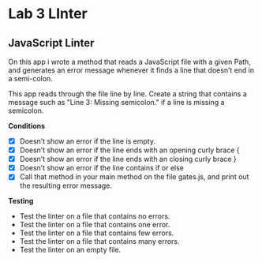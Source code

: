 # Lab 3 LInter

## JavaScript Linter

On this app i wrote a method that reads a JavaScript file with a given Path, and generates an error message whenever it finds a line that doesn’t end in a semi-colon.

This app reads through the file line by line. Create a string that contains a message such as "Line 3: Missing semicolon." if a line is missing a semicolon.

**Conditions**
-[x] Doesn’t show an error if the line is empty.
-[x] Doesn’t show an error if the line ends with an opening curly brace {
-[x] Doesn’t show an error if the line ends with an closing curly brace }
-[x] Doesn’t show an error if the line contains if or else
-[x] Call that method in your main method on the file gates.js, and print out the resulting error message.

**Testing**
- Test the linter on a file that contains no errors.
- Test the linter on a file that contains one error.
- Test the linter on a file that contains few errors.
- Test the linter on a file that contains many errors.
- Test the linter on an empty file.